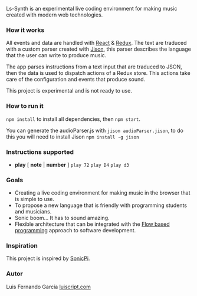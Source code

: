 Ls-Synth is an experimental live coding environment for making music created with modern web technologies.

### How it works

All events and data are handled with [React](https://facebook.github.io/react) & [Redux](https://github.com/reactjs/redux). The text are traduced with a custom parser created with [Jison](https://github.com/zaach/jison), this parser describes the language that the user can write to produce music.

The app parses instructions from a text input that are traduced to JSON, then the data is used to dispatch actions of a Redux store. This actions take care of the configuration and events that produce sound.  

This project is experimental and is not ready to use.


### How to run it

`npm install` to install all dependencies, then `npm start`.

You can generate the audioParser.js with `jison audioParser.jison`, to do this you will need to install Jison `npm install -g jison`

### Instructions supported

- **play** [ **note** | **number** ]
`play 72`
`play D4`
`play d3`

### Goals

* Creating a live coding environment for making music in the browser that is simple to use.
* To propose a new language that is friendly with programming students and musicians.
* Sonic boom… It has to sound amazing.
* Flexible architecture that can be integrated with the [Flow based programming](http://www.jpaulmorrison.com/fbp/) approach to software development.

### Inspiration

This project is inspired by [SonicPi](http://sonic-pi.net/).

### Autor  

Luis Fernando García
[luiscript.com](https://luiscript.com)
